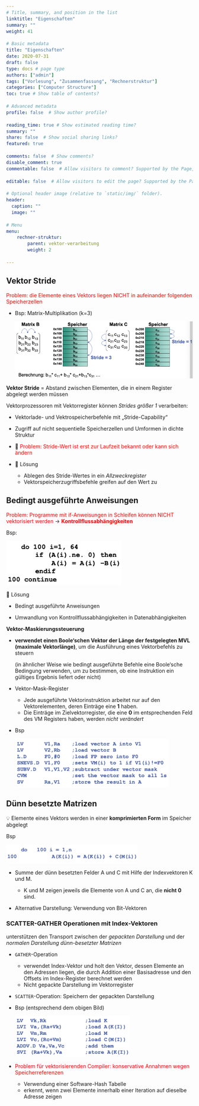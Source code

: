 ```yaml
---
# Title, summary, and position in the list
linktitle: "Eigenschaften"
summary: ""
weight: 41

# Basic metadata
title: "Eigenschaften"
date: 2020-07-31
draft: false
type: docs # page type
authors: ["admin"]
tags: ["Vorlesung", "Zusammenfassung", "Rechnerstruktur"]
categories: ["Computer Structure"]
toc: true # Show table of contents?

# Advanced metadata
profile: false  # Show author profile?

reading_time: true # Show estimated reading time?
summary: ""
share: false  # Show social sharing links?
featured: true

comments: false  # Show comments?
disable_comment: true
commentable: false  # Allow visitors to comment? Supported by the Page, Post, and Docs content types.

editable: false  # Allow visitors to edit the page? Supported by the Page, Post, and Docs content types.

# Optional header image (relative to `static/img/` folder).
header:
  caption: ""
  image: ""

# Menu
menu: 
    rechner-struktur:
        parent: vektor-verarbeitung
        weight: 2

---
```


## Vektor Stride

<span style="color:red">Problem: die Elemente eines Vektors liegen NICHT in aufeinander folgenden Speicherzellen</span>

- Bsp: Matrix-Multiplikation (k=3)

  <img src="https://raw.githubusercontent.com/EckoTan0804/upic-repo/master/uPic/截屏2020-08-01%2011.18.53.png" alt="截屏2020-08-01 11.18.53" style="zoom:80%;" />

**Vektor Stride** = Abstand zwischen Elementen, die in einem Register abgelegt werden müssen

Vektorprozessoren mit Vektorregister können *Strides größer 1* verarbeiten: 

- Vektorlade- und Vektrospeicherbefehle mit „Stride-Capability“

- Zugriff auf nicht sequentielle Speicherzellen und Umformen in dichte Struktur
- 🔴 <span style="color:red">Problem: Stride-Wert ist erst zur Laufzeit bekannt oder kann sich ändern</span>
- 🔧 Lösung
  - Ablegen des Stride-Wertes in ein *Allzweckregister* 
  - Vektorspeicherzugriffsbefehle greifen auf den Wert zu



## Bedingt ausgeführte Anweisungen

<span style="color:red">Problem: Programme mit if-Anweisungen in Schleifen können NICHT vektorisiert werden </span> $\to$ **<span style="color:red">Kontrollflussabhängigkeiten</span>**

Bsp:

<img src="https://raw.githubusercontent.com/EckoTan0804/upic-repo/master/uPic/截屏2020-08-01%2011.26.10.png" alt="截屏2020-08-01 11.26.10" style="zoom:80%;" />

🔧 Lösung

- Bedingt ausgeführte Anweisungen

- Umwandlung von Kontrollflussabhängigkeiten in Datenabhängigkeiten

**Vektor-Maskierungssteuerung**

- **verwendet einen Boole‘schen Vektor der Länge der festgelegten MVL (maximale Vektorlänge)**, um die Ausführung eines Vektorbefehls zu steuern

  (in ähnlicher Weise wie bedingt ausgeführte Befehle eine Boole‘sche Bedingung verwenden, um zu bestimmen, ob eine Instruktion ein gültiges Ergebnis liefert oder nicht)

- Vektor-Mask-Register

  - Jede ausgeführte Vektorinstruktion arbeitet nur auf den Vektorelementen, deren Einträge eine **1** haben. 
  - Die Einträge im Zielvektorregister, die eine **0** im entsprechenden Feld des VM Registers haben, werden *nicht verändert*

- Bsp

  <img src="https://raw.githubusercontent.com/EckoTan0804/upic-repo/master/uPic/截屏2020-08-01%2011.32.38.png" alt="截屏2020-08-01 11.32.38" style="zoom:80%;" />



## Dünn besetzte Matrizen

💡 Elemente eines Vektors werden in einer **komprimierten Form** im Speicher abgelegt

Bsp

<img src="https://raw.githubusercontent.com/EckoTan0804/upic-repo/master/uPic/截屏2020-08-01%2011.34.37.png" alt="截屏2020-08-01 11.34.37" style="zoom:80%;" />

- Summe der dünn besetzten Felder A und C mit Hilfe der Indexvektoren K und M. 
  - K und M zeigen jeweils die Elemente von A und C an, die **nicht 0** sind.

- Alternative Darstellung: Verwendung von Bit-Vektoren

### SCATTER-GATHER Operationen mit Index-Vektoren

unterstützen den Transport zwischen der *gepackten Darstellung* und der *normalen Darstellung dünn-besetzter Matrizen*

- `GATHER`-Operation

  - verwendet Index-Vektor und holt den Vektor, dessen Elemente an den Adressen liegen, die durch Addition einer Basisadresse und den Offsets im Index-Register berechnet werden
  - Nicht gepackte Darstellung im Vektorregister

- `SCATTER`-Operation: Speichern der gepackten Darstellung

- Bsp (entsprechend dem obigen Bild)

  <img src="https://raw.githubusercontent.com/EckoTan0804/upic-repo/master/uPic/截屏2020-08-01%2011.40.51.png" alt="截屏2020-08-01 11.40.51" style="zoom:80%;" />

- <span style="color:red">Problem für vektorisierenden Compiler: konservative Annahmen wegen Speicherreferenzen</span>
  - Verwendung einer Software-Hash Tabelle
  - erkennt, wenn zwei Elemente innerhalb einer Iteration auf dieselbe Adresse zeigen